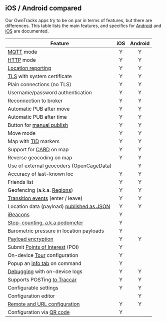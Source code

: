 ## iOS / Android compared

Our OwnTracks apps try to be on par in terms of features, but there are differences. This table lists the main features, and specifics for [Android](android.md) and [iOS](ios.md) are documented.

| Feature                                   |  iOS   | Android |
| ----------------------------------------- | :----: | :-----: |
| [MQTT](../tech/mqtt.md) mode              |   Y    |    Y    |
| [HTTP](../tech/http.md)  mode             |   Y    |    Y    |
| [Location reporting](location.md)         |   Y    |   Y     |
| [TLS](tls.md) with system certificate     |   Y    |   Y     |
| Plain connections (no TLS)                |   Y    |   Y     |
| Username/password authentication          |   Y    |   Y     |
| Reconnection to broker                    |   Y    |   Y     |
| Automatic PUB after move                  |   Y    |   Y     |
| Automatic PUB after time                  |   Y    |   Y     |
| Button for [manual publish](ui.md)        |   Y    |   Y     |
| Move mode                                 |   Y    |   Y      |
| Map with [TID](tid.md) markers            |   Y    |   Y     |
| Support for [CARD](card.md) on map        |   Y    |   Y     |
| Reverse geocoding on map                  |   Y    |   Y     |
| Use of external geocoders (OpenCageData)  |        |   Y     |
| Accuracy of last-known loc                |   Y    |   Y     |
| Friends list                              |   Y    |   Y     |
| Geofencing (a.k.a. [Regions](waypoints.md))|  Y    |   Y     |
| [Transition events](location.md) (enter / leave)         |   Y    |   Y     |
| Location data (payload) [published as JSON](../tech/json.md) |   Y    |   Y     |
| [iBeacons](beacons.md)                    |   Y    |          |
| [Step-counting, a.k.a pedometer](pedometer.md)   |   Y    |         |
| Barometric pressure in location payloads  |   Y    |         |
| [Payload encryption](encrypt.md)          |   Y    |    Y    |
| Submit [Points of Interest](poi.md) (POI) |   Y    |         |
| On-device [Tour](tours.md) configuration  |   Y    |         |
| Popup an [info tab](featured.md) on command  |   Y    |         |
| [Debugging](debug.md) with on-device logs |   Y    |    Y    |
| Supports POSTing [to Traccar](traccar.md) |   Y    |    Y    |
| Configurable settings                     |   Y    |   Y     |
| Configuration editor                      |        |   Y     |
| [Remote and URL configuration](remoteconfig.md)   |   Y    |   Y      |
| Configuration via [QR code](../tech/qr.md)        |   Y    |          |

